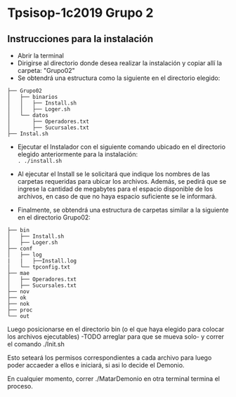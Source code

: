 # Tpsisop-1c2019 Grupo 2

## Instrucciones para la instalación

- Abrir la terminal
- Dirigirse al directorio donde desea realizar la instalación y copiar allí la carpeta: "Grupo02"
- Se obtendrá una estructura como la siguiente en el directorio elegido:

```
├── Grupo02
│   ├── binarios
│   │   ├── Install.sh
│   │   ├── Loger.sh
│   └── datos
│       ├── Operadores.txt
│       ├── Sucursales.txt
├── Instal.sh
```

- Ejecutar el Instalador con el siguiente comando ubicado en el directorio elegido anteriormente para la instalación:  
  ` . ./install.sh `
- Al ejecutar el Install se le solicitará que indique los nombres de las carpetas requeridas para ubicar los archivos. Además, se pedirá que se ingrese la cantidad de megabytes para el espacio disponible de los archivos, en caso de que no haya espacio suficiente se le informará.

- Finalmente, se obtendrá una estructura de carpetas similar a la siguiente en el directorio Grupo02:

```
├── bin
│   ├── Install.sh
│   ├── Loger.sh
├── conf
│   ├── log
|	|	├──Install.log
│   └── tpconfig.txt
├── mae
│   ├── Operadores.txt
│   ├── Sucursales.txt
├── nov
├── ok
├── nok
├── proc
└── out

```

Luego posicionarse en el directorio bin (o el que haya elegido para colocar los archivos ejecutables) -TODO arreglar para que se mueva solo- y correr el comando ./Init.sh

Esto seteará los permisos correspondientes a cada archivo para luego poder accaeder a ellos e iniciará, si asi lo decide el Demonio.

En cualquier momento, correr ./MatarDemonio en otra terminal termina el proceso.